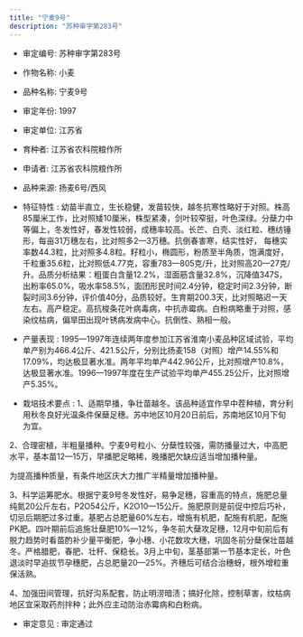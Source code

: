 ```yaml
---
title: "宁麦9号"
description: "苏种审字第283号"
---
```

* 审定编号:  苏种审字第283号

*  作物名称:  小麦

*  品种名称:  宁麦9号

*  审定年份:  1997

*  审定单位:  江苏省

* 育种者:  江苏省农科院粮作所

*  申请者:  江苏省农科院粮作所

*  品种来源:  扬麦6号/西风

*  特征特性 : 
幼苗半直立，生长稳健，发苗较快，越冬抗寒性略好于对照。株高85厘米工作，比对照矮10厘米，株型紧凑，剑叶较窄挺，叶色深绿。分蘖力中等偏上，冬发性好，春发性较弱，成穗率较高。长芒、白壳、淡红粒、穗纺锤形，每亩31万穗左右，比对照多2—3万穗。抗倒春害寒，结实性好， 每穗实率数44.3粒，比对照多4.8粒。籽粒小，椭圆形，粉质至半角质，饱满度好，千粒重35.6粒，比对照低4.77克，容重783—805克/升，比对照高20—27克/升。品质分析结果：粗蛋白含量12.2%，湿面筋含量32.8%，沉降值347S，出粉率65.0%，吸水率58.5%，面团形民时间2.4分钟，稳定时间2.3分钟，断裂时间3.6分钟，评价值40分，品质较好。生育期200.3天，比对照略迟一天左右。高产稳定。高抗梭条花叶病毒病，中抗赤霉病。白粉病略重于对照，感染纹枯病，偏旱田出现叶锈病发病中心。抗倒性、熟相一般。
 
*  产量表现 : 
1995—1997年连续两年度参加江苏省淮南小麦品种区域试验，平均单产别为466.4公斤、421.5公斤，分别比扬麦158（对照）增产14.55%和17.09%，均达极显著水准。两年平均单产442.96公斤，比对照增产10.8%，达极显著水准。1996—1997年度在生产试验平均单产455.25公斤，比对照增产5.35%。

*  栽培技术要点 : 
1、适期早播，争壮苗越冬。该品种适宜作早中茬种植，育分利用秋冬良好光温条件保蘖足穗。苏中地区10月20日前后，苏南地区10月下旬为宜。
2、合理密植，半粗量播种。宁麦9号粒小、分蘖性较强，需防播量过大，中高肥水平，基本苗12—15万，早播肥足略稀，晚播肥欠缺应适当增加播种量。
为提高播种质量，有条件地区庆大力推广半精量增加播种量。
3、科学运筹肥水。根据宁麦9号冬发性好，易争足穗，容重高的特点，施肥总量纯氮20公斤左右，P2O54公斤，K2O10—15公斤。施肥原则是前促中控后巧补，切忌后期肥过多过重。基肥占总肥量60%左右，增施有机肥，配施有机肥，配施PK肥。四叶期前后追施壮蘖肥10%—12%，争冬前大蘖攻足穗，12月中旬前后有脱力趋势时看苗酌补少量平衡肥，争小穗、小花数攻大穗，巩固冬前分蘖保壮苗越冬。严格腊肥，春肥、壮秆、保稳长。3月上中旬，茎基部第一节基本定长，叶色退淡时早追拔节孕穗肥，占总肥量20—25%。齐穗后可结合治穗蚜，根外增粒重保活熟。
4、加强田间管理，抗好沟系配套，防止明涝暗渍；搞好化除，控制草害，纹枯病地区宜采取药剂拌种；此外应主动防治赤霉病和白粉病。


*  审定意见 : 
审定通过
